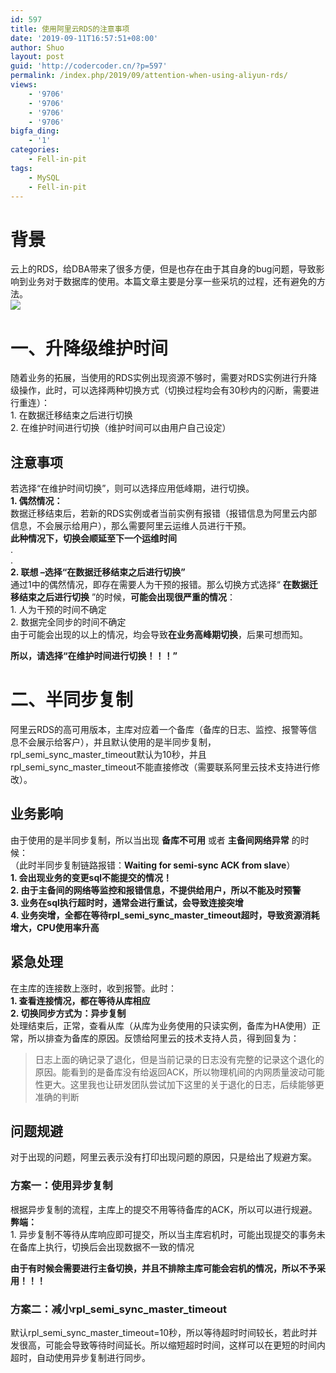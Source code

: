 ```yaml
---
id: 597
title: 使用阿里云RDS的注意事项
date: '2019-09-11T16:57:51+08:00'
author: Shuo
layout: post
guid: 'http://codercoder.cn/?p=597'
permalink: /index.php/2019/09/attention-when-using-aliyun-rds/
views:
    - '9706'
    - '9706'
    - '9706'
    - '9706'
bigfa_ding:
    - '1'
categories:
    - Fell-in-pit
tags:
    - MySQL
    - Fell-in-pit
---
```


# 背景

云上的RDS，给DBA带来了很多方便，但是也存在由于其自身的bug问题，导致影响到业务对于数据库的使用。本篇文章主要是分享一些采坑的过程，还有避免的方法。  
![](http://codercoder.cn/wp-content/uploads/2019/09/2019-09-1134-300x300.jpg)

# 一、升降级维护时间

随着业务的拓展，当使用的RDS实例出现资源不够时，需要对RDS实例进行升降级操作，此时，可以选择两种切换方式（切换过程均会有30秒内的闪断，需要进行重连）：  
1\. 在数据迁移结束之后进行切换  
2\. 在维护时间进行切换（维护时间可以由用户自己设定）

## 注意事项

若选择“在维护时间切换”，则可以选择应用低峰期，进行切换。  
**1. 偶然情况：**  
 数据迁移结束后，若新的RDS实例或者当前实例有报错（报错信息为阿里云内部信息，不会展示给用户），那么需要阿里云运维人员进行干预。  
 **此种情况下，切换会顺延至下一个运维时间**  
 .  
 .  
**2. 联想 –选择“在数据迁移结束之后进行切换”**  
通过1中的偶然情况，即存在需要人为干预的报错。那么切换方式选择“ **在数据迁移结束之后进行切换** ”的时候，**可能会出现很严重的情况**：  
1\. 人为干预的时间不确定  
2\. 数据完全同步的时间不确定  
由于可能会出现的以上的情况，均会导致**在业务高峰期切换**，后果可想而知。

**所以，请选择“在维护时间进行切换！！！”**

# 二、半同步复制

阿里云RDS的高可用版本，主库对应着一个备库（备库的日志、监控、报警等信息不会展示给客户），并且默认使用的是半同步复制，rpl\_semi\_sync\_master\_timeout默认为10秒，并且rpl\_semi\_sync\_master\_timeout不能直接修改（需要联系阿里云技术支持进行修改）。

## 业务影响

由于使用的是半同步复制，所以当出现 **备库不可用** 或者 **主备间网络异常** 的时候：  
（此时半同步复制链路报错：**Waiting for semi-sync ACK from slave**）  
**1. 会出现业务的变更sql不能提交的情况！**  
**2. 由于主备间的网络等监控和报错信息，不提供给用户，所以不能及时预警**  
**3. 业务在sql执行超时时，通常会进行重试，会导致连接突增**  
**4. 业务突增，全都在等待rpl\_semi\_sync\_master\_timeout超时，导致资源消耗增大，CPU使用率升高**

## 紧急处理

在主库的连接数上涨时，收到报警。此时：  
**1. 查看连接情况，都在等待从库相应**  
**2. 切换同步方式为：异步复制**  
处理结束后，正常，查看从库（从库为业务使用的只读实例，备库为HA使用）正常，所以排查为备库的原因。反馈给阿里云的技术支持人员，得到回复为：

> 日志上面的确记录了退化，但是当前记录的日志没有完整的记录这个退化的原因。能看到的是备库没有给返回ACK，所以物理机间的内网质量波动可能性更大。这里我也让研发团队尝试加下这里的关于退化的日志，后续能够更准确的判断

## 问题规避

对于出现的问题，阿里云表示没有打印出现问题的原因，只是给出了规避方案。

### 方案一：使用异步复制

根据异步复制的流程，主库上的提交不用等待备库的ACK，所以可以进行规避。  
**弊端：**  
1\. 异步复制不等待从库响应即可提交，所以当主库宕机时，可能出现提交的事务未在备库上执行，切换后会出现数据不一致的情况

**由于有时候会需要进行主备切换，并且不排除主库可能会宕机的情况，所以不予采用！！！**

### 方案二：减小rpl\_semi\_sync\_master\_timeout

默认rpl\_semi\_sync\_master\_timeout=10秒，所以等待超时时间较长，若此时并发很高，可能会导致等待时间延长。所以缩短超时时间，这样可以在更短的时间内超时，自动使用异步复制进行同步。